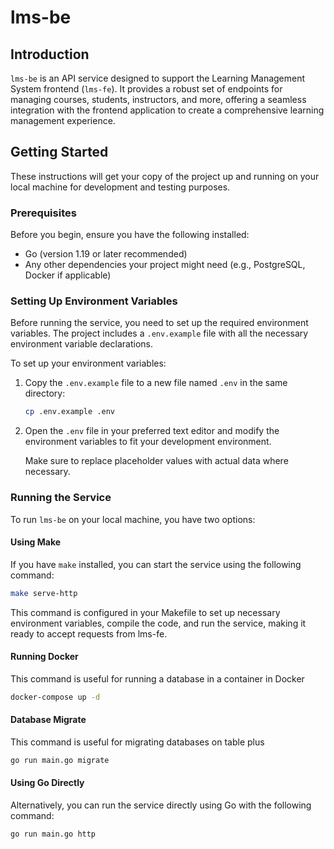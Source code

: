 # lms-be

## Introduction

`lms-be` is an API service designed to support the Learning Management System frontend (`lms-fe`). It provides a robust set of endpoints for managing courses, students, instructors, and more, offering a seamless integration with the frontend application to create a comprehensive learning management experience.

## Getting Started

These instructions will get your copy of the project up and running on your local machine for development and testing purposes.

### Prerequisites

Before you begin, ensure you have the following installed:

- Go (version 1.19 or later recommended)
- Any other dependencies your project might need (e.g., PostgreSQL, Docker if applicable)

### Setting Up Environment Variables

Before running the service, you need to set up the required environment variables. The project includes a `.env.example` file with all the necessary environment variable declarations.

To set up your environment variables:

1. Copy the `.env.example` file to a new file named `.env` in the same directory:

   ```bash
   cp .env.example .env
   ```

2. Open the `.env` file in your preferred text editor and modify the environment variables to fit your development environment.

   Make sure to replace placeholder values with actual data where necessary.

### Running the Service

To run `lms-be` on your local machine, you have two options:

#### Using Make

If you have `make` installed, you can start the service using the following command:

```bash
make serve-http
```

This command is configured in your Makefile to set up necessary environment variables, compile the code, and run the service, making it ready to accept requests from lms-fe.

#### Running Docker
This command is useful for running a database in a container in Docker
```bash
docker-compose up -d
```

#### Database Migrate

This command is useful for migrating databases on table plus
```bash
go run main.go migrate
```

#### Using Go Directly

Alternatively, you can run the service directly using Go with the following command:

```bash
go run main.go http
```
